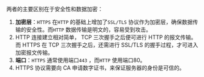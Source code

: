 两者的主要区别在于安全性和数据加密：

1. **加密层**：`HTTPS` 在`HTTP` 的基础上增加了`SSL/TLS` 协议作为加密层，确保数据传输的安全性。而`HTTP` 数据传输是明文的，容易受到攻击。
2. HTTP 连接建立相对简单， TCP 三次握手之后便可进行 HTTP 的报文传输。而 HTTPS 在 TCP 三次握手之后，还需进行 SSL/TLS 的握手过程，才可进入加密报文传输。
3. **端口**：`HTTPS` 通常使用端口`443` ，而`HTTP` 使用端口80。
4. HTTPS 协议需要向 CA 申请数字证书，来保证服务器的身份是可信的。